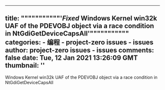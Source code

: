 
---
title: """""""""""'_Fixed_ Windows Kernel win32k UAF of the PDEVOBJ object via a race condition in NtGdiGetDeviceCapsAll'"""""""""""
categories: 
    - 编程
    - project-zero issues - issues
author: project-zero issues - issues
comments: false
date: Tue, 12 Jan 2021 13:26:09 GMT
thumbnail: ''
---

<div>   
Windows Kernel win32k UAF of the PDEVOBJ object via a race condition in NtGdiGetDeviceCapsAll  
</div>
            